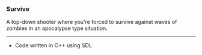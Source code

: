 ### Survive

A top-down shooter where you're forced to survive against waves of zombies in an apocalypse type situation.

 - - -
- Code written in C++ using SDL

